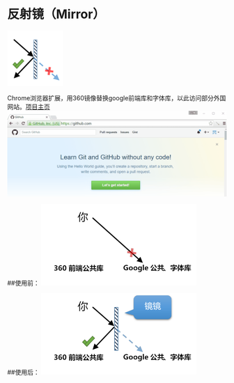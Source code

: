 # 反射镜（Mirror）
![](https://raw.githubusercontent.com/zhongwf/mirror/master/images/logo.png)

Chrome浏览器扩展，用360镜像替换google前端库和字体库，以此访问部分外国网站。[项目主页](https://github.com/zhongwf/mirror)
![](https://raw.githubusercontent.com/zhongwf/mirror/master/images/ad.gif)


##使用前：
![](https://raw.githubusercontent.com/zhongwf/mirror/master/images/disabled.png)


##使用后：
![](https://raw.githubusercontent.com/zhongwf/mirror/master/images/enabled.png)




